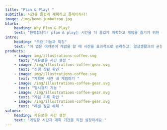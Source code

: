 ```yaml
---
title: "Plan & Play! "
subtitle: 시간을 즐겁게 계획하고 플레이하다!
image: /img/home-jumbotron.jpg
blurb:
    heading: Why Plan & Play?
    text: "환영합니다! plan & play는 시간을 더 즐겁게 계획하고 게임을 즐기기 위한 완벽한 동반자입니다. "
intro:
    heading: "주요 기능과 특징"
    text: "이 앱은 여러분이 게임을 할 때 시간을 효과적으로 관리하고, 일상생활과의 균형을 유지하며 더 나은 게임 경험을 즐길 수 있도록 돕습니다."
products:
    - image: img/illustrations-coffee.svg
      text: "자유로운 시간 설정 "
    - image: /img/illustrations-coffee-gear.svg
      text: "진행 상황 확인 "
    - image: img/illustrations-coffee.svg
      text: "계획된 시간 내 게임하기 "
    - image: /img/illustrations-coffee-gear.svg
      text: "일시정지 기능 "
    - image: /img/illustrations-coffee-gear.svg
      text: "게임 기록 확인 "      
    - image: /img/illustrations-coffee-gear.svg
      text: "레벨 잠금 해제 "  
values:
    heading: 자유로운 시간 설정
    text: "게임할 시간과 계획 기간을 직접 설정하세요."
---
```


